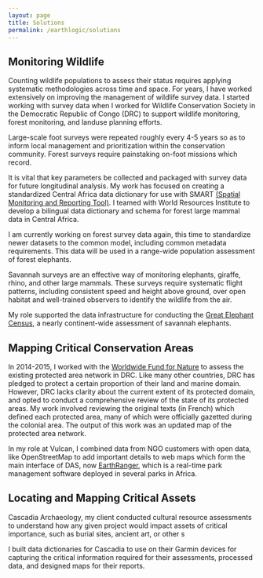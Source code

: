 ```yaml
---
layout: page
title: Solutions
permalink: /earthlogic/solutions
---
```


## Monitoring Wildlife

Counting wildlife populations to assess their status requires applying systematic methodologies across time and space. For years, I have worked extensively on improving the management of wildlife survey data. I started working with survey data when I worked for Wildlife Conservation Society in the Democratic Republic of Congo (DRC) to support wildlife monitoring, forest monitoring, and landuse planning efforts.  

Large-scale foot surveys were repeated roughly every 4-5 years so as to inform local management and prioritization within the conservation community. Forest surveys require painstaking on-foot missions which record.

It is vital that key parameters be collected and packaged with survey data for future longitudinal analysis. My work has focused on creating a standardized Central Africa data dictionary for use with SMART [(Spatial Monitoring and Reporting Tool)]([https://smartconservationtools.org). I teamed with World Resources Institute to develop a bilingual data dictionary and schema for
forest large mammal data in Central Africa.

I am currently working on forest survey data again, this time to standardize newer datasets to the common model, including common metadata requirements. This data will be used in a range-wide population assessment of forest elephants.

Savannah surveys are an effective way of monitoring elephants, giraffe, rhino, and other large mammals. These surveys require systematic flight patterns, including consistent speed and height above ground, over open habitat and well-trained observers to identify the wildlife from the air.

My role supported the data infrastructure for conducting the [Great Elephant Census](http://www.greatelephantcensus.com/), a nearly continent-wide assessment of savannah elephants.


## Mapping Critical Conservation Areas

In 2014-2015, I worked with the [Worldwide Fund for Nature](www.panda.org/) to assess the existing protected area network in DRC. Like many other countries, DRC has pledged to protect a certain proportion of their land and marine domain. However, DRC lacks clarity about the current extent of its protected domain, and opted to conduct a comprehensive review of the state of its protected areas. My work involved reviewing the original texts (in French) which defined each protected area, many of which were officially gazetted during the colonial area. The output of this work was an updated map of the protected area network.

In my role at Vulcan, I combined data from NGO customers with open data, like OpenStreetMap to add important details to web maps which form the main interface of DAS, now [EarthRanger](https://earthranger.com/), which is a real-time park management software deployed in several parks in Africa.


## Locating and Mapping Critical Assets

Cascadia Archaeology, my client conducted cultural resource assessments to understand how any given project would impact assets of critical importance, such as burial sites, ancient art, or other s

I built data dictionaries for Cascadia to use on their Garmin devices for capturing the critical information required for their assessments, processed data, and designed maps for their reports.
